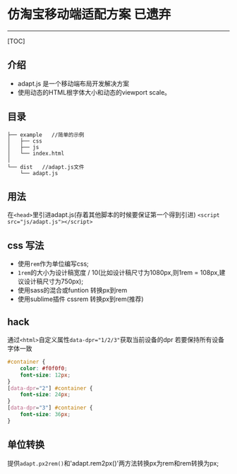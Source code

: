 # 仿淘宝移动端适配方案 **已遗弃**
***
[TOC]
## 介绍 
+ adapt.js 是一个移动端布局开发解决方案
+ 使用动态的HTML根字体大小和动态的viewport scale。

## 目录

```
├── example   //简单的示例
│   ├── css
│   ├── js
│   └── index.html
│
└── dist   //adapt.js文件
    └── adapt.js
```

## 用法

在`<head>`里引进adapt.js(存着其他脚本的时候要保证第一个得到引进)
`<script src="js/adapt.js"></script>`


## css 写法
+ 使用`rem`作为单位编写css;
+ `1rem`的大小为设计稿宽度 / 10(比如设计稿尺寸为1080px,则1rem = 108px,建议设计稿尺寸为750px);
+ 使用sass的混合或funtion 转换px到rem
+ 使用sublime插件 cssrem  转换px到rem(推荐)

## hack
通过`<html>`自定义属性`data-dpr="1/2/3"`获取当前设备的dpr
若要保持所有设备字体一致
```css
#container {
    color: #f0f0f0;
    font-size: 12px; 
}
[data-dpr="2"] #container {
    font-size: 24px; 
}
[data-dpr="3"] #container {
    font-size: 36px;
}
```

## 单位转换
提供`adapt.px2rem()`和'adapt.rem2px()'两方法转换px为rem和rem转换为px;
